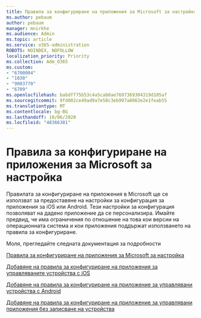 ```yaml
---
title: Правила за конфигуриране на приложения за Microsoft за настройка
ms.author: pebaum
author: pebaum
manager: mnirkhe
ms.audience: Admin
ms.topic: article
ms.service: o365-administration
ROBOTS: NOINDEX, NOFOLLOW
localization_priority: Priority
ms.collection: Adm_O365
ms.custom:
- "6700004"
- "1030"
- "9003770"
- "6709"
ms.openlocfilehash: babdff75b53c4a5cab0ae7697369304319d105af
ms.sourcegitcommit: 9fd002ce49ad9a7e58c3eb997a8063e2e1feab55
ms.translationtype: MT
ms.contentlocale: bg-BG
ms.lasthandoff: 10/06/2020
ms.locfileid: "48366381"
---
```

# <a name="app-configuration-policies-for-microsoft-intune"></a>Правила за конфигуриране на приложения за Microsoft за настройка

Правилата за конфигуриране на приложения в Microsoft ще се използват за предоставяне на настройки за конфигурация за приложения за iOS или Android. Тези настройки за конфигурация позволяват на дадено приложение да се персонализира. Имайте предвид, че има ограничения по отношение на това кои версии на операционната система и кои приложения поддържат използването на правила за конфигуриране.

Моля, прегледайте следната документация за подробности

[Правила за конфигуриране на приложения за Microsoft за настройка](https://docs.microsoft.com/intune/app-configuration-policies-overview)  

[Добавяне на правила за конфигуриране на приложения за управляваните устройства с iOS](https://docs.microsoft.com/intune/app-configuration-policies-use-ios)  

[Добавяне на правила за конфигуриране на приложение за управлявани устройства с Android](https://docs.microsoft.com/intune/app-configuration-policies-use-android)

[Добавяне на правила за конфигуриране на приложение за управлявани приложения без записване на устройства](https://docs.microsoft.com/intune/app-configuration-policies-managed-app)
